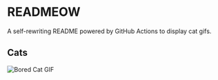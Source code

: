 # READMEOW

A self-rewriting README powered by GitHub Actions to display cat gifs.

## Cats

![Bored Cat GIF](https://media2.giphy.com/media/mlvseq9yvZhba/200.gif?cid=9acd02daqdipbgvibxbn8sp8svtcr497bosapyg8rjgbook5&ep=v1_gifs_search&rid=200.gif&ct=g)
